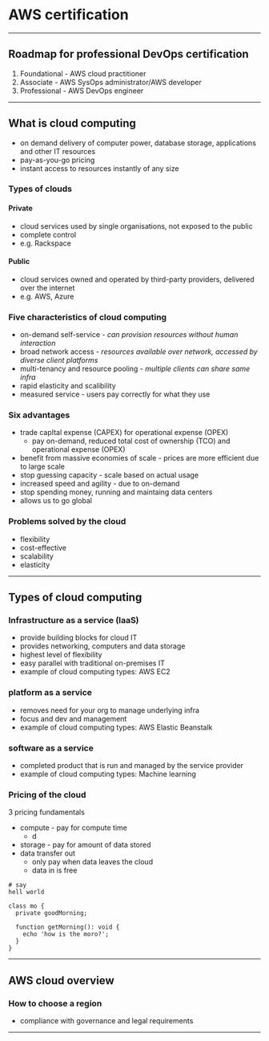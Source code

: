 # AWS certification

---

## Roadmap for professional DevOps certification
1. Foundational - AWS cloud practitioner
2. Associate - AWS SysOps administrator/AWS developer
3. Professional - AWS DevOps engineer

---

## What is cloud computing
- on demand delivery of computer power, database storage, applications and other IT resources
- pay-as-you-go pricing
- instant access to resources instantly of any size 

### Types of clouds

#### Private
- cloud services used by single organisations, not exposed to the public
- complete control
- e.g. Rackspace

#### Public
- cloud services owned and operated by third-party providers, delivered over the internet
- e.g. AWS, Azure

### Five characteristics of cloud computing
- on-demand self-service - *can provision resources without human interaction*
- broad network access - *resources available over network, accessed by diverse client platforms*
- multi-tenancy and resource pooling - *multiple clients can share same infra*
- rapid elasticity and scalibility
- measured service - users pay correctly for what they use

### Six advantages
- trade capItal expense (CAPEX) for operational expense (OPEX)
  - pay on-demand, reduced total cost of ownership (TCO) and operational expense (OPEX)
- benefit from massive economies of scale - prices are more efficient due to large scale
- stop guessing capacity - scale based on actual usage
- increased speed and agility - due to on-demand
- stop spending money, running and maintaing data centers
- allows us to go global

### Problems solved by the cloud
- flexibility
- cost-effective
- scalability
- elasticity

---

## Types of cloud computing

### Infrastructure as a service (IaaS)
- provide building blocks for cloud IT
- provides networking, computers and data storage
- highest level of flexibility
- easy parallel with traditional on-premises IT
- example of cloud computing types: AWS EC2
    
### platform as a service
- removes need for your org to manage underlying infra
- focus and dev and management  
- example of cloud computing types: AWS Elastic Beanstalk
    
### software as a service
- completed product that is run and managed by the service provider
- example of cloud computing types: Machine learning

### Pricing of the cloud

3 pricing fundamentals
- compute - pay for compute time
  - d
- storage - pay for amount of data stored
- data transfer out
  - only pay when data leaves the cloud
  - data in is free
  
```shell
# say 
hell world
```

```shell
class mo {
  private goodMorning;
  
  function getMorning(): void {
    echo 'how is the moro?';
  }
}
```
---

## AWS cloud overview

### How to choose a region

- compliance with governance and legal requirements




---


